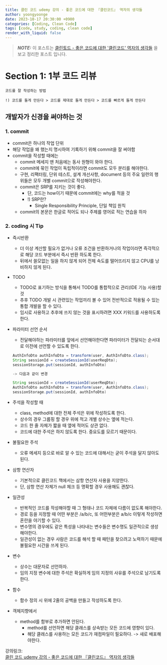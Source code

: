 ```yaml
---
title: 클린 코드 udemy 강의 - 좋은 코드에 대한 『클린코드』 역자의 생각들
author: yoongyoonge
date: 2023-10-17 20:30:00 +0900
categories: [Coding, Clean Code]
tags: [code, study, coding, clean code]
render_with_liquid: false
---
```


> **_NOTE:_** 이 포스트는 [클린토드 - 좋은 코드에 대한 '클린코드' 역자의 생각들](https://www.udemy.com/course/yeipvrxp/) 을 보고 정리한 포스트 입니다.


# Section 1: 1부 코드 리뷰

```text
코드를 잘 작성하는 방법

!) 코드를 돌게 만든다 > 코드를 제대로 돌게 만든다 > 코드를 빠르게 돌게 만든다
```

## 개발자가 신경을 써야하는 것 

### 1. commit
- commit은 하나의 작업 단위
- 해당 작업을 왜 했는지 명시하여 기록하기 위해 commit을 잘 써야함
- commit을 작성할 때에는
    - commit 메세지 맨 처음에는 동사 원형이 와야 한다.
    - commit에 묶인 작업이 독립적이라면 commit도 모두 분리를 해야한다.
    - 구현, 리팩터링, 단위 테스트, 설계 개선사항, document 등의 주요 일련의 행위들은 모두 개별 commit으로 작성해야한다.
    - commit은 SRP를 지키는 것이 좋다.
        - 단, 코드는 how이기 때문에 commit에는 why를 적을 것
        - !) SRP란?
            - Single Responsibility Principle, 단일 책임 원칙
    - commit의 본문은 한글로 적어도 되나 주제를 영어로 적는 연습을 하자


### 2. coding 시 Tip

- 즉시반환
    - 더 이상 계산할 필요가 없거나 오류 조건을 반환하거나의 작업이라면 즉각적으로 해당 코드 부분에서 즉시 반환 하도록 한다.
    - 뒤에서 쓸모없는 일을 하지 않게 되어 전체 속도를 떨어뜨리지 않고 CPU를 낭비하지 않게 된다.

- TODO
    - TODO로 표기하는 방식을 통해서 TODO를 통합적으로 관리(IDE 기능 사용)할 것
    - 추후 TODO 개발 시 관련있는 작업끼리 볼 수 있어 전반적으로 적용될 수 있는 통합 개발을 할 수 있다.
    - 임시로 사용하고 추후에 쓰지 않는 것을 표시하려면 XXX 키워드를 사용하도록 한다.

- 파라미터 선언 순서
    - 전달해야하는 파라미터를 앞에서 선언해야한다면 파라미터가 전달되는 순서대로 이전에 선언할 수 있도록 한다.

    ```java
    AuthInfoDto authInfoDto = transform(user, AuthInfoDto.class);
    String sessionId = createSessionId(userReqDto);
    sessionStorage.put(sessionId, authInfoDto)
    
    -> 다음과 같이 변경
    
    String sessionId = createSessionId(userReqDto);
    AuthInfoDto authInfoDto = transform(user, AuthInfoDto.class);
    sessionStorage.put(sessionId, authInfoDto)
    ```

- 주석을 작성할 때
    - class, method에 대한 전체 주석은 위에 작성하도록 한다.
    - 상수의 경우 그룹핑 할 경우 위에 적고 개별 상수는 옆에 적는다.
    - 코드 한 줄 자체가 짧을 때 옆에 적어도 상관 없다.
    - 코드에 대한 주석은 하지 않도록 한다. 중요도를 모르기 때문이다.

- 불필요한 주석
    - 오류 메세지 등으로 바로 알 수 있는 코드에 대해서는 굳이 주석을 달지 않아도 된다.


- 삼항 연산자
    - 기본적으로 클린코드 책에서는 삼항 연산자 사용을 지양한다.
    - 단, 삼항 연산 자체가 null 체크 등 명확할 경우 사용해도 괜찮다.

- 일관성
    - 반복적인 코드를 작성해야할 때 그 형태나 코드 자체에 다름이 없도록 해야한다.
    - 경로 등을 지정할 때 어떤 부분은 /a/b/c, 또 어떤부분은 a/b/c 이렇게 작성하면 혼란을 야기할 수 있다.
    - 변수명의 경우에도 같은 특성을 나타내는 변수들은 변수명도 일관적으로 생성해야한다.
    - 일관성이 없는 경우 사람은 코드를 해석 할 때 패턴을 찾으려고 노력하기 때문에 불필요한 시간을 쓰게 된다.

- 변수
    - 상수는 대문자로 선언하자.
    - 임의 지정 변수에 대한 주석은 확실하게 임의 지정의 사유를 주석으로 남기도록 한다.

- 함수
    - 함수 정의 시 위에 2줄의 공백을 만들고 작성하도록 한다.

- 객체지향에서
    - method를 함부로 추가하면 안된다.
        - method를 선언하면 해당 클래스를 상속받는 모든 코드에 영향이 있다.
        - 해당 클래스를 사용하는 모든 코드가 재컴파일이 필요하다. -> 새로 배포해야한다.


강의링크: <br>
[클린 코드 udemy 강의 - 좋은 코드에 대한 『클린코드』 역자의 생각들](https://www.udemy.com/share/1099Ng3@4FR55rWAAFHklQBRBOkBEVNXrv98JKYEugFz6PIi3n4Uivwz4Gphn9Hc6KnEEaQYkQ==/)


